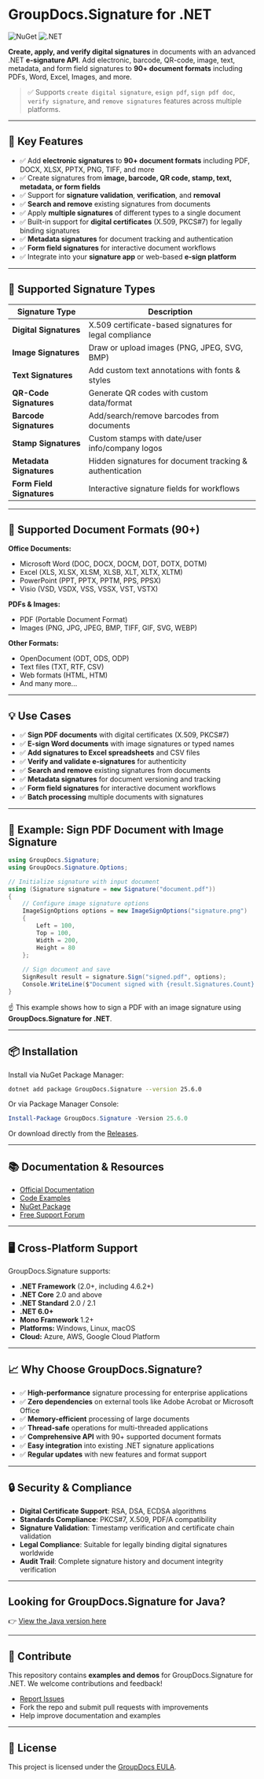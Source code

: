 # GroupDocs.Signature for .NET

![NuGet](https://img.shields.io/nuget/v/GroupDocs.Signature)
![.NET](https://img.shields.io/badge/.NET-4.6.2+-informational)

**Create, apply, and verify digital signatures** in documents with an advanced .NET **e-signature API**. Add electronic, barcode, QR-code, image, text, metadata, and form field signatures to **90+ document formats** including PDFs, Word, Excel, Images, and more.

> ✅ Supports `create digital signature`, `esign pdf`, `sign pdf doc`, `verify signature`, and `remove signatures` features across multiple platforms.

---

## 🚀 Key Features

- ✅ Add **electronic signatures** to **90+ document formats** including PDF, DOCX, XLSX, PPTX, PNG, TIFF, and more
- ✅ Create signatures from **image, barcode, QR code, stamp, text, metadata, or form fields**
- ✅ Support for **signature validation**, **verification**, and **removal**
- ✅ **Search and remove** existing signatures from documents
- ✅ Apply **multiple signatures** of different types to a single document
- ✅ Built-in support for **digital certificates** (X.509, PKCS#7) for legally binding signatures
- ✅ **Metadata signatures** for document tracking and authentication
- ✅ **Form field signatures** for interactive document workflows
- ✅ Integrate into your **signature app** or web-based **e-sign platform**

---

## 🔧 Supported Signature Types

| Signature Type     | Description                                |
|--------------------|--------------------------------------------|
| **Digital Signatures** | X.509 certificate-based signatures for legal compliance |
| **Image Signatures**   | Draw or upload images (PNG, JPEG, SVG, BMP)    |
| **Text Signatures**    | Add custom text annotations with fonts & styles |
| **QR-Code Signatures** | Generate QR codes with custom data/format   |
| **Barcode Signatures** | Add/search/remove barcodes from documents         |
| **Stamp Signatures**   | Custom stamps with date/user info/company logos |
| **Metadata Signatures** | Hidden signatures for document tracking & authentication |
| **Form Field Signatures** | Interactive signature fields for workflows |

---

## 📁 Supported Document Formats (90+)

**Office Documents:**
- Microsoft Word (DOC, DOCX, DOCM, DOT, DOTX, DOTM)
- Excel (XLS, XLSX, XLSM, XLSB, XLT, XLTX, XLTM)
- PowerPoint (PPT, PPTX, PPTM, PPS, PPSX)
- Visio (VSD, VSDX, VSS, VSSX, VST, VSTX)

**PDFs & Images:**
- PDF (Portable Document Format)
- Images (PNG, JPG, JPEG, BMP, TIFF, GIF, SVG, WEBP)

**Other Formats:**
- OpenDocument (ODT, ODS, ODP)
- Text files (TXT, RTF, CSV)
- Web formats (HTML, HTM)
- And many more...

---

## 💡 Use Cases

- ✅ **Sign PDF documents** with digital certificates (X.509, PKCS#7)
- ✅ **E-sign Word documents** with image signatures or typed names
- ✅ **Add signatures to Excel spreadsheets** and CSV files
- ✅ **Verify and validate e-signatures** for authenticity
- ✅ **Search and remove** existing signatures from documents
- ✅ **Metadata signatures** for document versioning and tracking
- ✅ **Form field signatures** for interactive document workflows
- ✅ **Batch processing** multiple documents with signatures

---

## 🧪 Example: Sign PDF Document with Image Signature

```csharp
using GroupDocs.Signature;
using GroupDocs.Signature.Options;

// Initialize signature with input document
using (Signature signature = new Signature("document.pdf"))
{
    // Configure image signature options
    ImageSignOptions options = new ImageSignOptions("signature.png")
    {
        Left = 100,
        Top = 100,
        Width = 200,
        Height = 80
    };
    
    // Sign document and save
    SignResult result = signature.Sign("signed.pdf", options);
    Console.WriteLine($"Document signed with {result.Signatures.Count} signature(s)");
}
```

☝️ This example shows how to sign a PDF with an image signature using **GroupDocs.Signature for .NET**.

---

## 📦 Installation

Install via NuGet Package Manager:

```bash
dotnet add package GroupDocs.Signature --version 25.6.0
```

Or via Package Manager Console:

```powershell
Install-Package GroupDocs.Signature -Version 25.6.0
```

Or download directly from the [Releases](https://releases.groupdocs.com/signature/net/).

---

## 📚 Documentation & Resources

- [Official Documentation](https://docs.groupdocs.com/signature/net/)
- [Code Examples](https://github.com/groupdocs-signature/GroupDocs.Signature-for-.NET)
- [NuGet Package](https://www.nuget.org/packages/GroupDocs.Signature)
- [Free Support Forum](https://forum.groupdocs.com/c/signature)

---

## 🖥️ Cross-Platform Support

GroupDocs.Signature supports:

- **.NET Framework** (2.0+, including 4.6.2+)
- **.NET Core** 2.0 and above
- **.NET Standard** 2.0 / 2.1
- **.NET 6.0+**
- **Mono Framework** 1.2+
- **Platforms:** Windows, Linux, macOS
- **Cloud:** Azure, AWS, Google Cloud Platform

---

## 📈 Why Choose GroupDocs.Signature?

- ✅ **High-performance** signature processing for enterprise applications
- ✅ **Zero dependencies** on external tools like Adobe Acrobat or Microsoft Office
- ✅ **Memory-efficient** processing of large documents
- ✅ **Thread-safe** operations for multi-threaded applications
- ✅ **Comprehensive API** with 90+ supported document formats
- ✅ **Easy integration** into existing .NET signature applications
- ✅ **Regular updates** with new features and format support

---

## 🔒 Security & Compliance

- **Digital Certificate Support**: RSA, DSA, ECDSA algorithms
- **Standards Compliance**: PKCS#7, X.509, PDF/A compatibility
- **Signature Validation**: Timestamp verification and certificate chain validation
- **Legal Compliance**: Suitable for legally binding digital signatures worldwide
- **Audit Trail**: Complete signature history and document integrity verification

---

## Looking for GroupDocs.Signature for Java?

👉 [View the Java version here](https://github.com/groupdocs-signature/GroupDocs.Signature-for-Java)

---

## 🙌 Contribute

This repository contains **examples and demos** for GroupDocs.Signature for .NET. We welcome contributions and feedback! 

- [Report Issues](https://github.com/groupdocs-signature/GroupDocs.Signature-for-.NET/issues)
- Fork the repo and submit pull requests with improvements
- Help improve documentation and examples

---

<!--
SEO Keywords:
digital signature, create digital signature, document sign, document signature, e sign, e sign process, e signature, e signature from image, electronic sign, electronic signature, signature e sign, groupdocs signature, sign documents online, sign pdf doc, sign pdf document, sign the pdf, sign to pdf, signature app, signature pdf, signing pdf document, csv file signature, remove barcode from pdf, qr code remover from pdf, signature valid png, get a signature, signature api, signature java, esign pdf, file signature, verify signature, create signature, image signature
-->

## 📜 License

This project is licensed under the [GroupDocs EULA](https://purchase.groupdocs.com/policies/license).